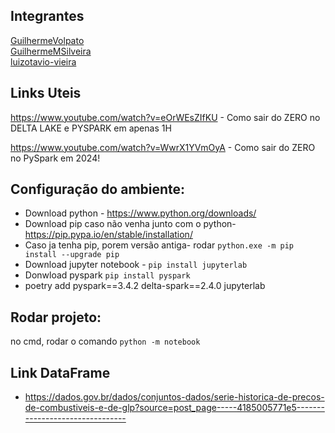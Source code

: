 ## Integrantes
[GuilhermeVolpato](https://github.com/GuilhermeVolpato)<br>
[GuilhermeMSilveira](https://github.com/GuilhermeMSilveira)<br>
[luizotavio-vieira](https://github.com/luizotavio-vieira)<br>

## Links Uteis
https://www.youtube.com/watch?v=eOrWEsZIfKU - Como sair do ZERO no DELTA LAKE e PYSPARK em apenas 1H

https://www.youtube.com/watch?v=WwrX1YVmOyA - Como sair do ZERO no PySpark em 2024!

## Configuração do ambiente:
- Download python - https://www.python.org/downloads/
- Download pip caso não venha junto com o python- https://pip.pypa.io/en/stable/installation/
- Caso ja tenha pip, porem versão antiga- rodar `python.exe -m pip install --upgrade pip`
- Download jupyter notebook - `pip install jupyterlab`
- Donwload pyspark `pip install pyspark`
- poetry add pyspark==3.4.2 delta-spark==2.4.0 jupyterlab 


## Rodar projeto:
no cmd, rodar o comando `python -m notebook`

## Link DataFrame

- https://dados.gov.br/dados/conjuntos-dados/serie-historica-de-precos-de-combustiveis-e-de-glp?source=post_page-----4185005771e5--------------------------------
